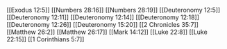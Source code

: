 [[Exodus 12:5]]
[[Numbers 28:16]]
[[Numbers 28:19]]
[[Deuteronomy 12:5]]
[[Deuteronomy 12:11]]
[[Deuteronomy 12:14]]
[[Deuteronomy 12:18]]
[[Deuteronomy 12:26]]
[[Deuteronomy 15:20]]
[[2 Chronicles 35:7]]
[[Matthew 26:2]]
[[Matthew 26:17]]
[[Mark 14:12]]
[[Luke 22:8]]
[[Luke 22:15]]
[[1 Corinthians 5:7]]
